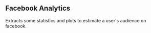 ## Facebook Analytics

Extracts some statistics and plots to estimate a user's audience on facebook.
